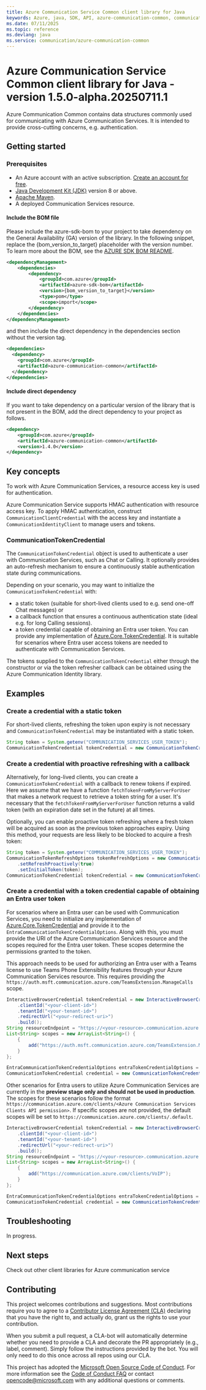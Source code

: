 ```yaml
---
title: Azure Communication Service Common client library for Java
keywords: Azure, java, SDK, API, azure-communication-common, communication/azure-communication-common
ms.date: 07/11/2025
ms.topic: reference
ms.devlang: java
ms.service: communication/azure-communication-common
---
```

# Azure Communication Service Common client library for Java - version 1.5.0-alpha.20250711.1 


Azure Communication Common contains data structures commonly used for communicating with Azure Communication Services. 
It is intended to provide cross-cutting concerns, e.g. authentication. 

## Getting started

### Prerequisites

- An Azure account with an active subscription. [Create an account for free](https://azure.microsoft.com/free/?WT.mc_id=A261C142F).
- [Java Development Kit (JDK)](https://learn.microsoft.com/java/azure/jdk/?view=azure-java-stable) version 8 or above.
- [Apache Maven](https://maven.apache.org/download.cgi).
- A deployed Communication Services resource.

#### Include the BOM file

Please include the azure-sdk-bom to your project to take dependency on the General Availability (GA) version of the library. In the following snippet, replace the {bom_version_to_target} placeholder with the version number.
To learn more about the BOM, see the [AZURE SDK BOM README](https://github.com/Azure/azure-sdk-for-java/blob/main/sdk/boms/azure-sdk-bom/README.md).

```xml
<dependencyManagement>
    <dependencies>
        <dependency>
            <groupId>com.azure</groupId>
            <artifactId>azure-sdk-bom</artifactId>
            <version>{bom_version_to_target}</version>
            <type>pom</type>
            <scope>import</scope>
        </dependency>
    </dependencies>
</dependencyManagement>
```
and then include the direct dependency in the dependencies section without the version tag.

```xml
<dependencies>
  <dependency>
    <groupId>com.azure</groupId>
    <artifactId>azure-communication-common</artifactId>
  </dependency>
</dependencies>
```

#### Include direct dependency

If you want to take dependency on a particular version of the library that is not present in the BOM,
add the direct dependency to your project as follows.

[//]: # ({x-version-update-start;com.azure:azure-communication-common;current})
```xml
<dependency>
    <groupId>com.azure</groupId>
    <artifactId>azure-communication-common</artifactId>
    <version>1.4.0</version>
</dependency>
```
[//]: # ({x-version-update-end})

## Key concepts

To work with Azure Communication Services, a resource access key is used for authentication.

Azure Communication Service supports HMAC authentication with resource access key. To
apply HMAC authentication, construct `CommunicationClientCredential` with the access key and instantiate
a `CommunicationIdentityClient` to manage users and tokens.

### CommunicationTokenCredential

The `CommunicationTokenCredential` object is used to authenticate a user with Communication Services, such as Chat or Calling. It optionally provides an auto-refresh mechanism to ensure a continuously stable authentication state during communications.

Depending on your scenario, you may want to initialize the `CommunicationTokenCredential` with:

- a static token (suitable for short-lived clients used to e.g. send one-off Chat messages) or
- a callback function that ensures a continuous authentication state (ideal e.g. for long Calling sessions).
- a token credential capable of obtaining an Entra user token. You can provide any implementation of [Azure.Core.TokenCredential](https://learn.microsoft.com/es-es/java/api/com.azure.core.credential.tokencredential?view=azure-java-stable). It is suitable for scenarios where Entra user access tokens are needed to authenticate with Communication Services.

The tokens supplied to the `CommunicationTokenCredential` either through the constructor or via the token refresher callback can be obtained using the Azure Communication Identity library.

## Examples

### Create a credential with a static token

For short-lived clients, refreshing the token upon expiry is not necessary and `CommunicationTokenCredential` may be instantiated with a static token.

```java
String token = System.getenv("COMMUNICATION_SERVICES_USER_TOKEN");
CommunicationTokenCredential tokenCredential = new CommunicationTokenCredential(token);
```

### Create a credential with proactive refreshing with a callback

Alternatively, for long-lived clients, you can create a `CommunicationTokenCredential` with a callback to renew tokens if expired.
Here we assume that we have a function `fetchTokenFromMyServerForUser` that makes a network request to retrieve a token string for a user.
It's necessary that the `fetchTokenFromMyServerForUser` function returns a valid token (with an expiration date set in the future) at all times.

Optionally, you can enable proactive token refreshing where a fresh token will be acquired as soon as the
previous token approaches expiry. Using this method, your requests are less likely to be blocked to acquire a fresh token:

```java
String token = System.getenv("COMMUNICATION_SERVICES_USER_TOKEN");
CommunicationTokenRefreshOptions tokenRefreshOptions = new CommunicationTokenRefreshOptions(fetchTokenFromMyServerForUser)
    .setRefreshProactively(true)
    .setInitialToken(token);
CommunicationTokenCredential tokenCredential = new CommunicationTokenCredential(tokenRefreshOptions);     
```

### Create a credential with a token credential capable of obtaining an Entra user token

For scenarios where an Entra user can be used with Communication Services, you need to initialize any implementation of [Azure.Core.TokenCredential](https://learn.microsoft.com/es-es/java/api/com.azure.core.credential.tokencredential?view=azure-java-stable) and provide it to the `EntraCommunicationTokenCredentialOptions`.
Along with this, you must provide the URI of the Azure Communication Services resource and the scopes required for the Entra user token. These scopes determine the permissions granted to the token.

This approach needs to be used for authorizing an Entra user with a Teams license to use Teams Phone Extensibility features through your Azure Communication Services resource.
This requires providing the `https://auth.msft.communication.azure.com/TeamsExtension.ManageCalls` scope.

```java
InteractiveBrowserCredential tokenCredential = new InteractiveBrowserCredentialBuilder()
    .clientId("<your-client-id>")
    .tenantId("<your-tenant-id>")
    .redirectUrl("<your-redirect-uri>")
    .build();
String resourceEndpoint = "https://<your-resource>.communication.azure.com";
List<String> scopes = new ArrayList<String>() {
    {
        add("https://auth.msft.communication.azure.com/TeamsExtension.ManageCalls");
    }
};

EntraCommunicationTokenCredentialOptions entraTokenCredentialOptions = new EntraCommunicationTokenCredentialOptions(tokenCredential, resourceEndpoint).setScopes(scopes);
CommunicationTokenCredential credential = new CommunicationTokenCredential(entraTokenCredentialOptions);
```

Other scenarios for Entra users to utilize Azure Communication Services are currently in the **preview stage only and should not be used in production**.
The scopes for these scenarios follow the format `https://communication.azure.com/clients/<Azure Communication Services Clients API permission>`.
If specific scopes are not provided, the default scopes will be set to `https://communication.azure.com/clients/.default`.

```java
InteractiveBrowserCredential tokenCredential = new InteractiveBrowserCredentialBuilder()
    .clientId("<your-client-id>")
    .tenantId("<your-tenant-id>")
    .redirectUrl("<your-redirect-uri>")
    .build();
String resourceEndpoint = "https://<your-resource>.communication.azure.com";
List<String> scopes = new ArrayList<String>() {
    {
        add("https://communication.azure.com/clients/VoIP");
    }
};

EntraCommunicationTokenCredentialOptions entraTokenCredentialOptions = new EntraCommunicationTokenCredentialOptions(tokenCredential, resourceEndpoint).setScopes(scopes);
CommunicationTokenCredential credential = new CommunicationTokenCredential(entraTokenCredentialOptions);
```

## Troubleshooting

In progress.

## Next steps

Check out other client libraries for Azure communication service

## Contributing

This project welcomes contributions and suggestions. Most contributions require you to agree to a [Contributor License Agreement (CLA)][cla] declaring that you have the right to, and actually do, grant us the rights to use your contribution.

When you submit a pull request, a CLA-bot will automatically determine whether you need to provide a CLA and decorate the PR appropriately (e.g., label, comment). Simply follow the instructions provided by the bot. You will only need to do this once across all repos using our CLA.

This project has adopted the [Microsoft Open Source Code of Conduct][coc]. For more information see the [Code of Conduct FAQ][coc_faq] or contact [opencode@microsoft.com][coc_contact] with any additional questions or comments.

<!-- LINKS -->
[cla]: https://cla.microsoft.com
[coc]: https://opensource.microsoft.com/codeofconduct/
[coc_faq]: https://opensource.microsoft.com/codeofconduct/faq/
[coc_contact]: mailto:opencode@microsoft.com


